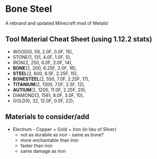 # Bone Steel
A rebrand and updated Minecraft mod of Metals!

## Tool Material Cheat Sheet (using 1.12.2 stats)
* WOOD(0, 59, 2.0F, 0.0F, 15),
*  STONE(1, 131, 4.0F, 1.0F, 5),
*  IRON(2, 250, 6.0F, 2.0F, 14),
*  **BONE**(2, 200, 6.25F, 2.0F, 16),
*  **STEEL**(2, 600, 6.5F, 2.25F, 15),
*  **BONESTEEL**(2, 550, 7.0F, 2.25F, 17),
*  **TITANIUM**(2, 1300, 7.0F, 2.5F, 12),
*  **AUTIUM**(2, 1200, 11.0F, 2.25F, 20),
*  DIAMOND(3, 1561, 8.0F, 3.0F, 10),
*  GOLD(0, 32, 12.0F, 0.0F, 22);

## Materials to consider/add
* Electrum - Copper + Gold + Iron (in lieu of Silver)
  * not as durabile as iron - same as bone? 
  * more enchantable than iron
  * faster than iron
  * same damage as iron

